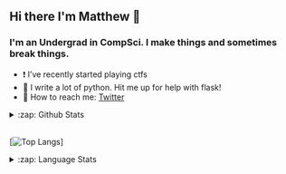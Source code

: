 ## Hi there I'm Matthew 👋

### I'm an Undergrad in CompSci. I make things and sometimes break things.
- ❗️ I’ve recently started playing ctfs
- 🐍 I write a lot of python. Hit me up for help with flask!
- 💬 How to reach me: [Twitter]

<details markdown="1">
  <summary>:zap: Github Stats</summary>
  <img align="left" alt="codeSTACKr's Github Stats" src="https://github-readme-stats.vercel.app/api?username=MHogg66&show_icons=true&hide_border=true&count_private=true" />
</details>

</br>

[![Top Langs]]

<details markdown=1>
  <summary markdown='span'>:zap: Language Stats</summary>
  [![Top Langs]]
</details>



</br>

[twitter]: https://twitter.com/gg41414141
[!]: https://github.com/anuraghazra/github-readme-stats
[Top Langs]: https://github-readme-stats.vercel.app/api/top-langs/?username=MHogg66